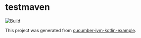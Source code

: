 # testmaven

[![Build](https://github.com/mtthan/testmaven/actions/workflows/build.yml/badge.svg)](https://github.com/mtthan/testmaven/actions/workflows/build.yml)

This project was generated from [cucumber-jvm-kotlin-example](https://github.com/jecklgamis/cucumber-jvm-kotlin-example).


